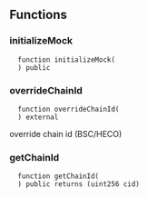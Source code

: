 


## Functions
### initializeMock
```solidity
  function initializeMock(
  ) public
```




### overrideChainId
```solidity
  function overrideChainId(
  ) external
```

override chain id (BSC/HECO)


### getChainId
```solidity
  function getChainId(
  ) public returns (uint256 cid)
```




